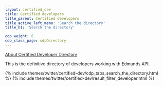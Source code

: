```yaml
---
layout: certified_dev
title: Certified developers
title_parent: Certified developers
title_active_left_menu: 'Search the directory'
title_h1: 'Search the directory'

cdp_weight: 6
cdp_class_page: sdpDirectory
---
```



<a href="#myModal" role="button" class="btn linkAboutSDP" data-toggle="modal" title="About Certified Developer Directory">About Certified Developer Directory</a>




<p>This is the definitive directory of developers working with Edmunds API.
</p>




{% include themes/twitter/certified-dev/cdp_tabs_search_the_directory.html %}
{% include themes/twitter/certified-dev/result_filter_developer.html %}